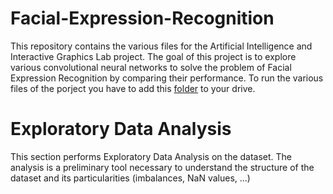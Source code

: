 # Facial-Expression-Recognition
This repository contains the various files for the Artificial Intelligence and Interactive Graphics Lab project.
The goal of this project is to explore various convolutional neural networks to solve the problem of Facial Expression Recognition by comparing their performance.
To run the various files of the porject you have to add this [folder](https://drive.google.com/drive/folders/1WnDjOJArsUH-G_ffOXXO7D7dZCs9lLyH?usp=sharing) to your drive.


# Exploratory Data Analysis
This section performs Exploratory Data Analysis on the dataset.
The analysis is a preliminary tool necessary to understand the structure of the dataset and its particularities (imbalances, NaN values, ...)
